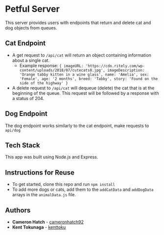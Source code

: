 # Petful Server
 This server provides users with endpoints that return and delete cat and dog objects from queues.

 ## Cat Endpoint
- A get request to `/api/cat` will return an object containing information about a single cat.
  - Example response:
  `{
    imageURL: 'https://cdn.ritely.com/wp-content/uploads/2018/07/cutecats8.jpg',
    imageDescription: 'Orange tabby kitten in a wine glass',
    name: 'Amelia',
    sex: 'Female',
    age: '2 months',
    breed: 'Tabby',
    story: 'Found on the side of the highway'
  }`
- A delete request to `/api/cat` will dequeue (delete) the cat that is at the beginning of the queue. This request will be followed by a response with a status of 204.


## Dog Endpoint
The dog endpoint works similarly to the cat endpoint, make requests to `api/dog` 

## Tech Stack
This app was built using Node.js and Express. 

## Instructions for Reuse
- To get started, clone this repo and run `npm install`
- To add more dogs or cats, add them to the `addCatData` and `addDogData` arrays in the `animalData.js` file.

## Authors
* **Cameron Hatch** - [cameronhatch92](https://github.com/cameronhatch92)
* **Kent Tokunaga** - [kenttoku](https://github.com/kenttoku)
     
